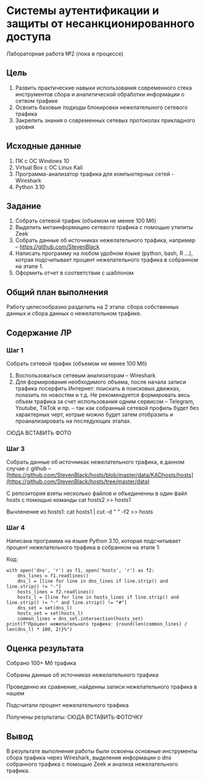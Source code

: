 # Системы аутентификации и защиты от несанкционированного доступа

Лабораторная работа №2 (пока в процессе)

## Цель

1. Развить практические навыки использования современного стека инструментов сбора и аналитической обработки информации о сетвом трафике
2. Освоить базовые подходы блокировки нежелательного сетевого трафика
3. Закрепить знания о современных сетевых протоколах прикладного уровня

## ️Исходные данные

1. ПК с ОС Windows 10
2. Virtual Box с ОС Linux Kali
3. Программа-анализатор трафика для компьютерных сетей - Wireshark
4. Python 3.10

## ️Задание

1. Собрать сетевой трафик (объемом не менее 100 Мб)
2. Выделить метаинформацию сетевого трафика с помощью утилиты Zeek
3. Собрать данные об источниках нежелательного трафика, например – https://github.com/StevenBlack
4. Написать программу на любом удобном языке (python, bash, R …), котрая подсчитывает процент нежелательного трафика в собранном на этапе 1.
5. Оформить отчет в соответствии с шаблоном

## ️Общий план выполнения

Работу целесообразно разделить на 2 этапа: сбора собственных данных и сбора данных о нежелательном
трафике.

## Содержание ЛР

### Шаг 1

Собрать сетевой трафик (объемом не менее 100 Мб)

1. Воспользоваться сетевым анализаторам – Wireshark
2. Для формирования необходимого объема, после начала записи трафика посерфить Интернет: поискать в поисковых движках, полазить по новостям и т.д. Не рекомендуется формировать весь объем трафика за счет использования одним сервисом – Telegram, Youtube, TikTok и пр. – так как собранный
сетевой профиль будет без характерных черт, котрые можно будет затем отобразить и проанализировать на последующих этапах.

СЮДА ВСТАВИТЬ ФОТО

### Шаг 3

Собрать данные об источниках нежелательного трафика, в данном случае с github – [https://github.com/StevenBlack/hosts/blob/master/data/KADhosts/hosts](https://github.com/StevenBlack/hosts/tree/master/data)

С репозитория взяты несколько файлов и объединенны в один файл hosts с помощью команды cat hosts2 >> hosts1

Вычленение из hosts1:
cat hosts1 | cut -d " " -f2 >> hosts

### Шаг 4

Написана программа на языке Python 3.10, которая подсчитывает процент
нежелательного трафика в собранном на этапе 1:

Код:
```
with open('dns', 'r') as f1, open('hosts', 'r') as f2:
	dns_lines = f1.readlines()		
	dns_l = [line for line in dns_lines if line.strip() and line.strip() != "-"]
	hosts_lines = f2.readlines()
	hosts_l = [line for line in hosts_lines if line.strip() and line.strip() != "-" and line.strip() != "#"]
	dns_set = set(dns_l)
	hosts_set = set(hosts_l)
	common_lines = dns_set.intersection(hosts_set)
print(f"Процент нежелательного трафика: {round(len(common_lines) / len(dns_l) * 100, 2)}%")
```
## ️Оценка результата

Собрано 100+ Мб трафика

Собраны данные об источниках нежелательного трафика

Проведенно их сравнение, найденны записи нежелательного трафика в нашем 

Подсчитали процент нежелательного трафика

Получены результаты:
СЮДА ВСТАВИТЬ ФОТОЧКУ

## ️Вывод 

В результате выполнения работы были освоены основные инструменты сбора трафика через Wireshark, выделения информации о dns собранного трафика с помощью Zeek и анализа нежелательного трафика.
